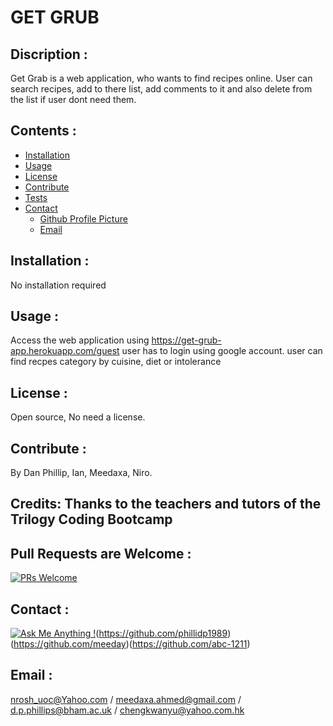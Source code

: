  # GET GRUB

 ## Discription :

Get Grab is a web application, who wants to find recipes online. User can search recipes, add to there list, add comments to it and also delete from the list if user dont need them. 

## Contents : 

* [Installation](#installation)
* [Usage](#usage)
* [License](#license)
* [Contribute](#contributions)
* [Tests](#tests)
* [Contact](#Contact)
    *   [Github Profile Picture](#githubprofile)
    *   [Email](#email)

## Installation :

No installation required 

## Usage : 

Access the web application using https://get-grub-app.herokuapp.com/guest user has to login using google account.
user can find recpes category by cuisine, diet or intolerance

## License :

Open source, No need a license. 

## Contribute : 

By Dan Phillip, Ian, Meedaxa, Niro.

## Credits: Thanks to the teachers and tutors of the Trilogy Coding Bootcamp

## Pull Requests are Welcome : 

[![PRs Welcome](https://img.shields.io/badge/PRs-welcome-brightgreen.svg?style=flat-square)](https://github.com/meeday/git_grub)

## Contact :

[![Ask Me Anything !](https://img.shields.io/badge/Ask%20me-anything-1abc9c.svg)](https://GitHub.com"/niro)(https://github.com/phillidp1989)(https://github.com/meeday)(https://github.com/abc-1211)

## Email :

nrosh_uoc@Yahoo.com / meedaxa.ahmed@gmail.com / d.p.phillips@bham.ac.uk / chengkwanyu@yahoo.com.hk


